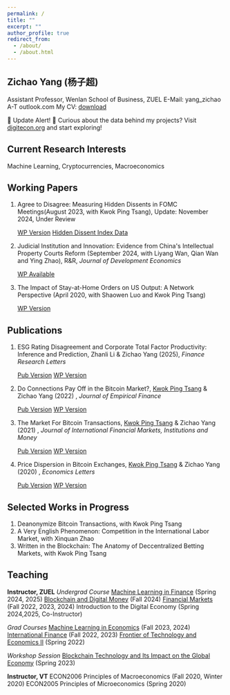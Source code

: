 ```yaml
---
permalink: /
title: ""
excerpt: ""
author_profile: true
redirect_from: 
  - /about/
  - /about.html
---
```

## Zichao Yang (杨子超)
Assistant Professor, Wenlan School of Business, ZUEL
E-Mail: yang_zichao A-T outlook.com
My CV: [download](https://www.dropbox.com/scl/fi/3uxps0p9lnafdj4asw2q2/ZichaoYangCV_202503.pdf?rlkey=7kcykqc2byb7e9a3ci2aj8h59&dl=0)


🔔 Update Alert! 🔔 Curious about the data behind my projects? Visit [digitecon.org](https://www.digitecon.org) and start exploring!

## Current Research Interests
Machine Learning, Cryptocurrencies, Macroeconomics

## Working Papers

1. Agree to Disagree: Measuring Hidden Dissents in FOMC Meetings(August 2023, with Kwok Ping Tsang), Update: November 2024, Under Review

   <a href="https://ssrn.com/abstract=4546049" class="wp-version-button" target="_blank">WP Version</a> <a href="https://www.digitecon.org/hidden-dissent-index" class="emph-button" target="_blank">Hidden Dissent Index Data</a>

2. Judicial Institution and Innovation: Evidence from China's Intellectual Property Courts Reform (September 2024, with Liyang Wan, Qian Wan and Ying Zhao), R&R, *Journal of Development Economics*
   
   <a href="mailto:yang_zichao@outlook.com" class="wp-version-button" target="_blank">WP Available</a> 

3. The Impact of Stay-at-Home Orders on US Output: A Network Perspective (April 2020, with Shaowen Luo and Kwok Ping Tsang)

   <a href="https://ssrn.com/abstract=3571866" class="wp-version-button" target="_blank">WP Version</a>

## Publications
1. ESG Rating Disagreement and Corporate Total Factor Productivity: Inference and Prediction, Zhanli Li & Zichao Yang (2025), *Finance Research Letters*

   <a href="https://doi.org/10.1016/j.frl.2025.107127" class="pub-version-button" target="_blank">Pub Version</a> <a href="https://ssrn.com/abstract=4936528" class="wp-version-button" target="_blank">WP Version</a>

2. Do Connections Pay Off in the Bitcoin Market?, [Kwok Ping Tsang](https://sites.google.com/site/byrontkp/kwok-ping-tsang) & Zichao Yang (2022) , *Journal of Empirical Finance* 
   
   <a href="https://doi.org/10.1016/j.jempfin.2022.02.001" class="pub-version-button" target="_blank">Pub Version</a> <a href="https://ssrn.com/abstract=3803959" class="wp-version-button" target="_blank">WP Version</a>

3. The Market For Bitcoin Transactions, [Kwok Ping Tsang](https://sites.google.com/site/byrontkp/kwok-ping-tsang) & Zichao Yang (2021) , *Journal of International Financial Markets, Institutions and Money* 
   
   <a href="https://doi.org/10.1016/j.intfin.2021.101282" class="pub-version-button" target="_blank">Pub Version</a> <a href="https://ssrn.com/abstract=3554458" class="wp-version-button" target="_blank">WP Version</a>

4. Price Dispersion in Bitcoin Exchanges, [Kwok Ping Tsang](https://sites.google.com/site/byrontkp/kwok-ping-tsang) & Zichao Yang (2020) , *Economics Letters*  

   <a href="https://doi.org/10.1016/j.econlet.2020.109379" class="pub-version-button" target="_blank">Pub Version</a> <a href="https://ssrn.com/abstract=3590831" class="wp-version-button" target="_blank">WP Version</a>

## Selected Works in Progress
1. Deanonymize Bitcoin Transactions, with Kwok Ping Tsang
2. A Very English Phenomenon: Competition in the International Labor Market, with Xinquan Zhao
3. Written in the Blockchain: The Anatomy of Deccentralized Betting Markets, with Kwok Ping Tsang

## Teaching
**Instructor, ZUEL**
*Undergrad Course*
[Machine Learning in Finance](https://yzc.me/teaching/zuel-ml_undergrad) (Spring 2024, 2025)
[Blockchain and Digital Money](https://yzc.me/teaching/zuel-blockchain_money) (Fall 2024)
[Financial Markets](https://yzc.me/teaching/zuel-finmkt) (Fall 2022, 2023, 2024)
Introduction to the Digital Economy (Spring 2024,2025, Co-Instructor)

*Grad Courses*
[Machine Learning in Economics](https://yzc.me/teaching/zuel-ml_grad) (Fall 2023, 2024)
[International Finance](https://yzc.me/teaching/zuel-intfin) (Fall 2022, 2023)
[Frontier of Technology and Economics II](https://yzc.me/teaching/zuel-frontier) (Spring 2022)

*Workshop Session*
[Blockchain Technology and Its Impact on the Global Economy](https://yzc.me/teaching/btc-talk) (Spring 2023)

**Instructor, VT**
ECON2006 Principles of Macroeconomics (Fall 2020, Winter 2020)
ECON2005 Principles of Microeconomics (Spring 2020)
